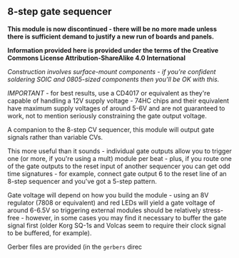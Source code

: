 ## 8-step gate sequencer

**This module is now discontinued - there will be no more made unless there is sufficient demand to justify a new run of boards and panels.**

**Information provided here is provided under the terms of the Creative Commons License Attribution-ShareAlike 4.0 International**

*Construction involves surface-mount components - if you're confident soldering SOIC and 0805-sized components then you'll be OK with this.*

*IMPORTANT* - for best results, use a CD4017 or equivalent as they're capable of handling a 12V supply voltage - 74HC chips and their equivalent have maximum supply voltages of around 5-6V and are not guaranteed to work, not to mention seriously constraining the gate output voltage.

A companion to the 8-step CV sequencer, this module will output gate signals rather than variable CVs.

This more useful than it sounds - individual gate outputs allow you to trigger one (or more, if you're using a mult) module per beat - plus, if you route one of the gate outputs to the reset input of another sequencer you can get odd time signatures - for example, connect gate output 6 to the reset line of an 8-step sequencer and you've got a 5-step pattern.

Gate voltage will depend on how you build the module - using an 8V regulator (7808 or equivalent) and red LEDs will yield a gate voltage of around 6-6.5V so triggering external modules should be relatively stress-free - however, in some cases you may find it necessary to buffer the gate signal first (older Korg SQ-1s and Volcas seem to require their clock signal to be buffered, for example).

Gerber files are provided (in the `gerbers` direc